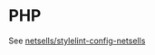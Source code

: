 # PHP

See [netsells/stylelint-config-netsells](https://github.com/netsells/stylelint-config-netsells)
